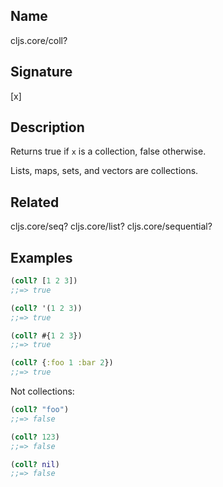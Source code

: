 ## Name
cljs.core/coll?

## Signature
[x]

## Description

Returns true if `x` is a collection, false otherwise.

Lists, maps, sets, and vectors are collections.

## Related
cljs.core/seq?
cljs.core/list?
cljs.core/sequential?

## Examples

```clj
(coll? [1 2 3])
;;=> true

(coll? '(1 2 3))
;;=> true

(coll? #{1 2 3})
;;=> true

(coll? {:foo 1 :bar 2})
;;=> true
```

Not collections:

```clj
(coll? "foo")
;;=> false

(coll? 123)
;;=> false

(coll? nil)
;;=> false
```
